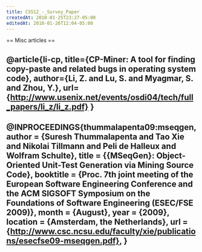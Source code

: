 ```yaml
---
title: CS512_-_Survey_Paper
createdAt: 2010-01-25T23:27-05:00
editedAt: 2010-01-26T12:04-05:00
---
```


== Misc articles ==

@article{li-cp,
  title={CP-Miner: A tool for finding copy-paste and related bugs in operating system code},
  author={Li, Z. and Lu, S. and Myagmar, S. and Zhou, Y.},
  url={http://www.usenix.net/events/osdi04/tech/full_papers/li_z/li_z.pdf}
}
----
@INPROCEEDINGS{thummalapenta09:mseqgen,
    author = {Suresh Thummalapenta and Tao Xie and Nikolai Tillmann and Peli de Halleux and Wolfram Schulte},
    title = {{MSeqGen}: Object-Oriented Unit-Test Generation via Mining Source Code},
    booktitle = {Proc. 7th joint meeting of the European Software Engineering Conference and the ACM SIGSOFT Symposium on the Foundations of Software Engineering (ESEC/FSE 2009)},
    month = {August},
    year = {2009}, 
    location = {Amsterdam, the Netherlands},
    url = {http://www.csc.ncsu.edu/faculty/xie/publications/esecfse09-mseqgen.pdf},
}
----


